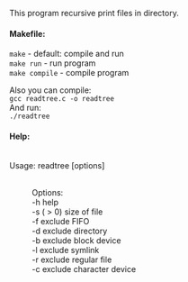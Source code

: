 <p>This program recursive print files in directory.

<h4>Makefile:</h4>
<code>make</code> - default: compile and run<br>
<code>make run</code> - run program<br>
<code>make compile</code> - compile program<br>

Also you can compile:<br>
<code>gcc readtree.c -o readtree</code><br>
And run:<br>
<code>./readtree</code><br>

<h4>Help:</h4><br>
Usage: readtree [options] <dir><br>
           Options:<br>
           -h help<br>
           -s <size> ( > 0) size of file<br>
           -f exclude FIFO<br>
           -d exclude directory<br>
           -b exclude block device<br>
           -l exclude symlink<br>
           -r exclude regular file<br>
           -c exclude character device<br>
</p>
